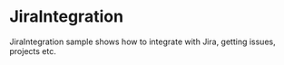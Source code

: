 # JiraIntegration

JiraIntegration sample shows how to integrate with Jira, getting issues, projects etc. 
